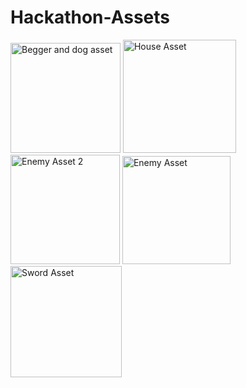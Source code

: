 # Hackathon-Assets
<img width="176" alt="Begger and dog asset" src="https://github.com/P09s/Hackathon-Assets/assets/114149690/6109be6c-e86f-4c92-a897-260b72048543">
<img width="181" alt="House Asset" src="https://github.com/P09s/Hackathon-Assets/assets/114149690/ee5c1aea-99b0-49a5-bcd9-7b5734b46522">
<img width="175" alt="Enemy Asset 2" src="https://github.com/P09s/Hackathon-Assets/assets/114149690/c24e4a47-85dd-43e9-a1c8-307231b20fde">
<img width="173" alt="Enemy Asset" src="https://github.com/P09s/Hackathon-Assets/assets/114149690/df4e9c4b-9911-4ec4-bbdb-5b5d352f67f6">
<img width="178" alt="Sword Asset" src="https://github.com/P09s/Hackathon-Assets/assets/114149690/851b1880-a47e-481d-8b79-ae935d3c90cc">
